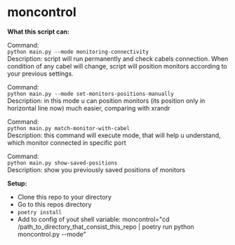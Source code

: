 # moncontrol
**What this script can:**

Command:  
```python main.py --mode monitoring-connectivity```  
Description: script will run permanently and check cabels connection. When condition of any cabel will change, script will position monitors according to your previous settings.  

Command:  
```python main.py --mode set-monitors-positions-manually```  
Description: in this mode u can position monitors (its position only in horizontal line now) much easier, comparing with xrandr


Command:  
```python main.py match-monitor-with-cabel```  
Description: this command will execute mode, that will help u understand, which monitor connected in specific port

Command:  
```python main.py show-saved-positions```  
Description: show you previously saved positions of monitors

**Setup:**
- Clone this repo to your directory
- Go to this repos directory
- ```poetry install```
- Add to config of yout shell variable:
moncontrol="cd /path_to_directory_that_consist_this_repo | poetry run python moncontrol.py --mode"

